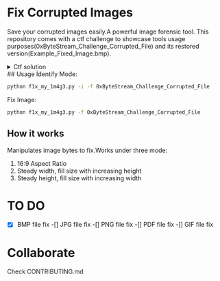 # Fix Corrupted Images
Save your corrupted images easily.A powerful image forensic tool.
This repository comes with a ctf challenge to showcase tools usage purposes(0xByteStream_Challenge_Corrupted_File) and its restored version(Example_Fixed_Image.bmp).
<details>
  <summary>Ctf solution</summary>

```bash
python f1x_my_1m4g3.py -f 0xByteStream_Challenge_Corrupted_File
```

</details>
## Usage
İdentify Mode:

```bash
python f1x_my_1m4g3.py -i -f 0xByteStream_Challenge_Corrupted_File
```

Fix Image:
```bash
python f1x_my_1m4g3.py -f 0xByteStream_Challenge_Corrupted_File
```

## How it works

Manipulates image bytes to fix.Works under three mode:
1. 16:9 Aspect Ratio
2. Steady width, fill size with increasing height
3. Steady height, fill size with increasing width

# **TO DO**

-[x] BMP file fix
-[] JPG file fix
-[] PNG file fix
-[] PDF file fix
-[] GIF file fix

# Collaborate

Check CONTRIBUTING.md

